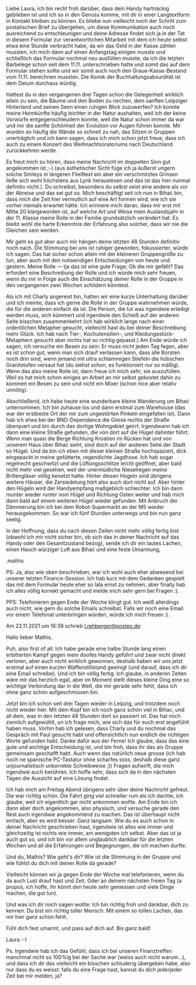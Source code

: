 Liebe Laura,
ich bin recht froh darüber, dass dein Handy hartnäckig geblieben ist und ich so in den Genuss komme, mit dir in einer Langtextform in Kontakt bleiben zu können. Es bliebe nun vielleicht noch der Schritt zum postalischen Brief zu übergehen, um diese Kommunikation auch noch ausreichend zu entschleunigen und deine Adresse findet sich ja in der Tat in diesem Formular zur verantwortlichen Mitarbeit mit dem ich heute selbst etwa eine Stunde verbracht habe, da wir das Geld in der Kasse zählen mussten, ich mich dann auf einen Anfangstag einigen musste und schließlich das Formular nochmal neu ausfüllen musste, da ich die letzten Barbelege schon seit dem 11.11. unterschrieben hatte und somit das auf dem Formular stehen sollte und wir somit auch noch den Graue-Kasse-Bestand vom 11.11. berechnen mussten. Die Komik der Buchhaltungsabsurdität ist dem Datum durchaus würdig.

Hattest du in den vergangenen drei Tagen schon die Gelegenheit wirklich allein zu sein, die Bäume und den Boden zu riechen, dem sanften Leipziger Hinterland und seinen Seen einen ruhigen Blick zuzuwerfen? Ich konnte meine Heimkünfte häufig leichter in der Natur aushalten, weil ich der keine Vorwürfe entgegenschleudern konnte, weil die Natur schon immer da war und mir die sanfte Schönheit der Evolution vor Augen führen konnte. Mir wurden so häufig die Wände so schnell zu nah, das Sitzen in Gruppen unerträglich und ich kann sagen, dass ich mich schon jetzt freue, dass ich auch zu einem Konzert des Weihnachtsoratoriums nach Deutschland zurückkehren werde.

Es freut mich zu hören, dass meine Nachricht im doppelten Sinn gut angekommen ist ;-) (aus ästhetischer Sicht füge ich ja äußerst ungern solche Smileys in längeren Fließtext ein aber ein verschmitztes Grinsen ließe sich wohl höchstens aus Lyrik herauslesen und das ist das hier nunmal definitiv nicht.). Du schreibst, besonders du selbst seist eine andere als vor der Abreise und das sei gut so. Mich beschäftigt seit ich nun in Bihać bin, dass mich die Zeit hier vermutlich auf eine Art formen wird, wie ich sie vorher niemals erwartet hätte. Ich erinnere mich daran, dass mir erst mit Mitte 20 klargeworden ist, auf welche Art und Weise mein Auslandsjahr in der 11. Klasse meine Rolle in der Familie grundsätzlich verändert hat. Es bleibt wohl die harte Erkenntnis der Erfahrung also solcher, dass wir nie die Gleichen sein werden.

Mir geht es gut aber auch mir hängen deine letzten 48 Stunden definitiv noch nach. Die Stimmung bei uns ist ruhiger geworden, fokussierter, würde ich sagen. Das hat sicher schon allein mit der kleineren Gruppengröße zu tun, aber auch mit den notwendigen Entscheidungen von heute und gestern. Meine Rolle — tja das ist eine gute Frage; Ob die mir gefällt? Das erfordert eine Beschreibung der Rolle und ich würde mich sehr freuen, wenn du mir in Folge auch die Einschätzung deiner Rolle in der Gruppe in den vergangenen zwei Wochen schildern könntest. 

Als ich mit Charly angereist bin, hatten wir eine kurze Unterhaltung darüber und ich meinte, dass ich gerne die Rolle in der Gruppe wahrnehmen würde, die für die anderen einfach da ist. Die Person, die tut was irgendwie erledigt werden muss, sich kümmert und irgendwie den Scheiß auf der anderen Seite bisschen zusammenkehrt (ich hab wirklich lange nach einer ordentlichen Metapher gesucht, vielleicht hast du bei deiner Beschreibung mehr Glück. Ich hab nach Tier-, Kochutensilien-, und Kleidungsstück-Metaphern gesucht aber nichts hat so richtig gepasst.) Am Ende würde ich sagen, ich versuche ein Besen zu sein: Er muss nicht jeden Tag fegen, aber es ist schon gut, wenn man sich drauf verlassen kann, dass alle Borsten noch drin sind, wenn jemand mit ultra schlammigen Stiefeln die hübschen Granitstufen versaut hat (du siehst schon, es funktioniert nur so mäßig). Wenn das also meine Rolle ist, dann freue ich mich sehr, sie auszufüllen. Weil es hat mich schon einiges an Arbeit an mir selbst gekostet dahin zu kommen ein Besen zu sein und nicht ein Mixer (schon nice aber relativ unnötig).

Abschließend, ich habe heute eine wunderbare kleine Wanderung um Bihać unternommen. Ich bin zuhause los und dann erstmal zum Warehouse (das war der erstbeste Ort der mir zum ungestörten Pinkeln eingefallen ist). Dann hab ich etwa bei der BND-Dependance die Gleise rechts der Straße überquert und bin durch das dortige Wohngebiet geirrt. Irgendwann hab ich dann eine kleine Straße gefunden, die von dort auf die Hügel dahinter führt. Wenn man quasi die Berge Richtung Kroatien im Rücken hat und von unserem Haus über Bihać sieht, sind doch auf der anderen Seite der Stadt so Hügel. Und da bin ich eben mit dieser kleinen Straße hochspaziert, dick eingepackt in meine gefütterte, regendichte Jagdhose. Ich hab sogar regelrecht geschwitzt und die Lüftungsschlitze leicht geöffnet, aber bald nicht mehr viel gesehen, weil der unermüdliche Nieselregen meine Brillengläser völlig benetzt hatte. Hinter diesen Hügeln sind übrigens weitere Häuser, die Zersiedelung hört also auch dort nicht auf. Aber hinter den Hügeln wird der Handyempfang maßgeblich schlechter. Ich bin dann munter wieder runter vom Hügel und Richtung Osten weiter und hab mich dann bald auf einem weiteren Hügel wieder gefunden. Mit Anbruch der Dämmerung bin ich bei dem Robot-Supermarkt an der M5 wieder herausgekommen. So war ich fünf Stunden unterwegs und bin nun ganz seelig.

In der Hoffnung, dass du nach diesen Zeilen nicht mehr völlig fertig bist (obwohl ich mir nicht sicher bin, ob sich das in deiner Nachricht auf das Handy oder den Gesamtzustand bezog), sende ich dir ein lautes Lachen, einen Hauch würziger Luft aus Bihać und eine feste Umarmung,

.mathis

PS: Ja, also wie oben beschrieben, war ich wohl auch eher abwesend bei unserer letzten Finance-Session. Ich hab kurz mit dem Gedanken gespielt das mit dem Formular heute eher so lala ernst zu nehmen, aber finally hab ich alles völlig korrekt gemacht und melde mich sehr gern bei Fragen :). 

PPS: Telefonieren gegen Ende der Woche klingt gut. Ich weiß allerdings auch nicht, wie gern du solche Emails schreibst. Falls wir noch eine Email vor einem Telefonat unterbringen würden, würde ich mich freuen :).



Am 22.11.2021 um 16:39 schrieb l.rehberger@posteo.de:

Hallo lieber Mathis.

Puh, also first of all: Ich habe gerade eine halbe Stunde lang einen erbitterten Kampf gegen mein doofes Handy geführt und zwar nicht direkt verloren, aber auch nicht wirklich gewonnen, deshalb haben wir uns jetzt erstmal auf einen kurzen Waffenstillstand geeinigt (und darauf, dass ich dir eine Email schreibe). Und ich bin völlig fertig. Ich glaube, in anderen Zeiten wäre mir das herzlich egal, aber im Moment stellt dieses kleine Ding eine so wichtige Verbindung dar in die Welt, die mir gerade sehr fehlt, dass ich ohne ganz schön aufgeschmissen bin.

Jetzt bin ich schon seit drei Tagen wieder in Leipzig, und trotzdem noch nicht wieder hier. Mit dem Kopf bin ich noch ganz schön viel in Bihac, und all dem, was in den letzten 48 Stunden dort so passiert ist. Das hat mich ziemlich aufgewühlt, un ich frage mich, wie sich das für euch erst angefühlt haben muss. Vorhin hab ich gelesen, dass Charly und du nochmal das Gespräch mit Paul gesucht habt und offensichtlich nun endlich die richtigen Worte gefunden habt. Danke dafür aus der Ferne! Ich glaube, dass das eine gute und wichtige Entscheidung ist, und bin froh, dass ihr das als Gruppe gemeinsam geschafft habt. Auch wenn das natürlich neue grosse (ich hab noch ne spanische PC-Tastatur ohne scharfes ssss, deshalb diese ganz unjournalistisch unkorrekte Schreibweise ;)) Fragen aufwirft, die mich irgendwie auch berühren. Ich hoffe sehr, dass sich da in den nächsten Tagen die Aussicht auf eine Lösung findet.

Ich hab mich am Freitag Abend übrigens sehr über deine Nachricht gefreut. Die war richtig schön. Die Fahrt ging viel schneller rum als ich dachte, ich glaube, weil ich eigentlich gar nicht ankommen wollte. Am Ende bin ich dann aber doch angekommen, also physisch, und versuche gerade den Rest auch irgendwie angekommend zu machen. Das ist überhaupt nicht einfach, aber es wird besser. Ganz langsam. Wie du es auch schon in deiner Nachricht geschrieben hast, irgendwie ist alles wie immer und gleichzeitig ist nichts wie immer, am wenigsten ich selbst. Aber das ist ja auch gut so, und ich bin vor allem unglaublich dankbar für die letzten Wochen und all die Erfahrungen und Begegnungen, die ich machen durfte.

Und du, Mathis? Wie geht's dir?
Wie ist die Stimmung in der Gruppe und wie fühlst du dich mit deiner Rolle da gerade?

Vielleicht können wir ja gegen Ende der Woche mal telefonieren, wenn du da auch Lust drauf hast und Zeit. Oder an deinem nächsten freien Tag (a propos, ich hoffe, ihr könnt den heute sehr geniessen und viele Dinge machen, die gut tun).

Und was ich dir noch sagen wollte: Ich bin richtig froh und dankbar, dich zu kennen. Du bist ein richtig toller Mensch. Mit einem so tollen Lachen, das mir hier ganz schön fehlt.

Fühl dich fest umarmt, und pass auf dich auf. Bis ganz bald!

Laura :-)

Ps. Irgendwie hab ich das Gefühl, dass ich bei unseren Finanztreffen manchmal nicht so 100%ig bei der Sache war (weiss auch nicht warum...), und dass ich dir das vielleicht ein bisschen schluderig übergeben habe, also nur dass du es weisst: falls du eine Frage hast, kannst du dich jederjeder Zeit bei mir melden, ja?

